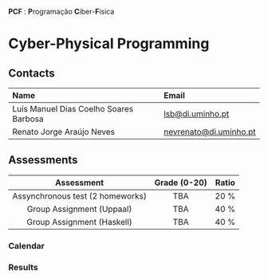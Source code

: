 **PCF** : **P**rogramação **C**iber-**F**ísica
# Cyber-Physical Programming

## Contacts

| Name | Email |
| :------ | :-----------|
| Luís Manuel Dias Coelho Soares Barbosa | lsb@di.uminho.pt |
| Renato Jorge Araújo Neves | nevrenato@di.uminho.pt |

## Assessments

| Assessment | Grade (0-20) | Ratio |
| :-:        | :-:   |  :-:  |
| Assynchronous test (2 homeworks) | TBA  |  20 % |
| Group Assignment  (Uppaal)       | TBA  |  40 % |
| Group Assignment  (Haskell)      | TBA  |  40 % |

### Calendar

### Results

